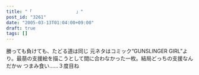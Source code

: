 ```yaml
---
title: "「　　　　　　　　　　」"
post_id: "3261"
date: "2005-03-13T01:04:00+09:00"
draft: true
tags: []
---
```



勝っても負けても、たどる道は同じ 元ネタはコミック“GUNSLINGER GIRL”より。最萠の支援絵を描こうとして間に合わなかった一枚。結局どっちの支援なんだかｗ  つまみ食い……３度目ね
